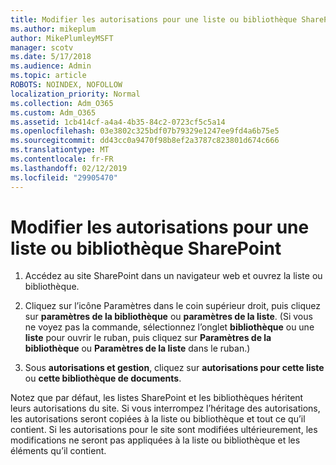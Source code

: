 ```yaml
---
title: Modifier les autorisations pour une liste ou bibliothèque SharePoint
ms.author: mikeplum
author: MikePlumleyMSFT
manager: scotv
ms.date: 5/17/2018
ms.audience: Admin
ms.topic: article
ROBOTS: NOINDEX, NOFOLLOW
localization_priority: Normal
ms.collection: Adm_O365
ms.custom: Adm_O365
ms.assetid: 1cb414cf-a4a4-4b35-84c2-0723cf5c5a14
ms.openlocfilehash: 03e3802c325bdf07b79329e1247ee9fd4a6b75e5
ms.sourcegitcommit: dd43cc0a9470f98b8ef2a3787c823801d674c666
ms.translationtype: MT
ms.contentlocale: fr-FR
ms.lasthandoff: 02/12/2019
ms.locfileid: "29905470"
---
```

# <a name="change-permissions-for-a-sharepoint-list-or-library"></a>Modifier les autorisations pour une liste ou bibliothèque SharePoint

1. Accédez au site SharePoint dans un navigateur web et ouvrez la liste ou bibliothèque.
    
2. Cliquez sur l’icône Paramètres dans le coin supérieur droit, puis cliquez sur **paramètres de la bibliothèque** ou **paramètres de la liste**. (Si vous ne voyez pas la commande, sélectionnez l’onglet **bibliothèque** ou une **liste** pour ouvrir le ruban, puis cliquez sur **Paramètres de la bibliothèque** ou **Paramètres de la liste** dans le ruban.) 
    
3. Sous **autorisations et gestion**, cliquez sur **autorisations pour cette liste** ou **cette bibliothèque de documents**.
    
Notez que par défaut, les listes SharePoint et les bibliothèques héritent leurs autorisations du site. Si vous interrompez l’héritage des autorisations, les autorisations seront copiées à la liste ou bibliothèque et tout ce qu’il contient. Si les autorisations pour le site sont modifiées ultérieurement, les modifications ne seront pas appliquées à la liste ou bibliothèque et les éléments qu’il contient.
  

